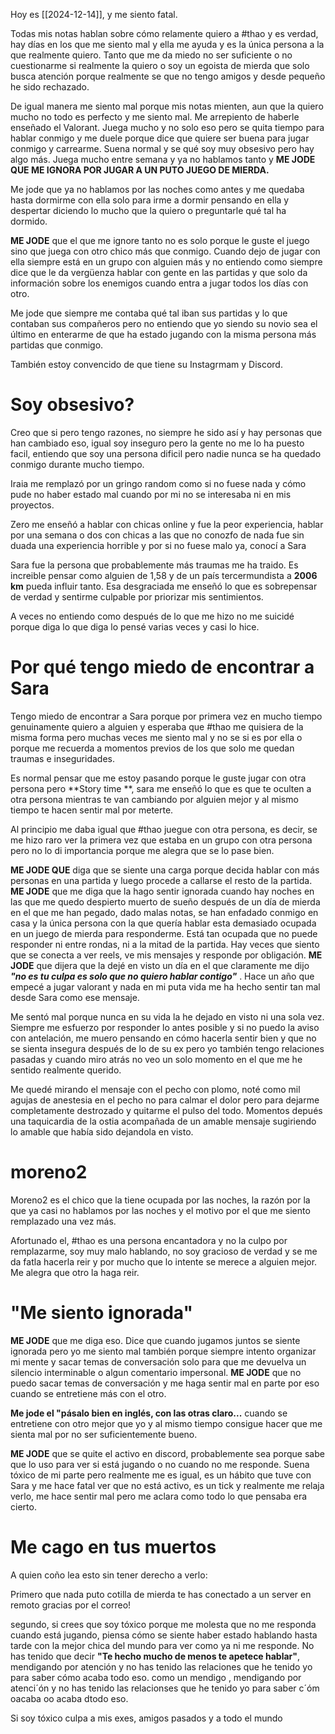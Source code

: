 
Hoy es [[2024-12-14]], y me siento fatal.

Todas mis notas hablan sobre cómo relamente quiero a #thao y es verdad, hay días en los que me siento mal y ella me ayuda y es la única persona a la que realmente quiero. Tanto que me da miedo no ser suficiente o no cuestionarme si realmente la quiero o soy un egoista de mierda que solo busca atención porque realmente se que no tengo amigos y desde pequeño he sido rechazado. 

De igual manera me siento mal porque mis notas mienten, aun que la quiero mucho no todo es perfecto y me siento mal. 
Me arrepiento de haberle enseñado el Valorant. 
Juega mucho y no solo eso pero se quita tiempo para hablar conmigo  y me duele porque dice que quiere ser buena para jugar conmigo y carrearme. Suena normal y se qué soy muy obsesivo pero hay algo más. Juega mucho entre semana y ya no hablamos tanto y **ME JODE QUE ME IGNORA POR JUGAR A UN PUTO JUEGO DE MIERDA.** 

Me jode que ya no hablamos por las noches como antes y me quedaba hasta dormirme con ella solo para irme a dormir pensando en ella y despertar diciendo lo mucho que la quiero o preguntarle qué tal ha dormido.

**ME JODE** que el que me ignore tanto no es solo porque le guste el juego sino que juega con otro chico más que conmigo. Cuando dejo de jugar con ella siempre está en un grupo con alguien más y no entiendo como siempre dice que le da vergüenza hablar con gente en las partidas y que solo da información sobre los enemigos cuando entra a jugar todos los días con otro. 

Me jode que siempre me contaba qué tal iban sus partidas y lo que contaban sus compañeros pero no entiendo que yo siendo su novio sea el último en enterarme de que ha estado jugando con la misma persona más partidas que conmigo. 

También estoy convencido de que tiene su Instagrmam y Discord.

# Soy obsesivo?

Creo que si pero tengo razones, no siempre he sido así y hay personas que han cambiado eso, igual soy inseguro pero la gente no me lo ha puesto facil, entiendo que soy una persona dificil pero nadie nunca se ha quedado conmigo durante mucho tiempo.

Iraia me remplazó por un gringo random como si no fuese nada y cómo pude no haber estado mal cuando por mi no se interesaba ni en mis proyectos. 

Zero me enseñó a hablar con chicas online y fue la peor experiencia, hablar por una semana o dos con chicas a las que no conozfo de nada fue sin duada una experiencia horrible y por si no fuese malo ya, conocí a Sara

Sara fue la persona que probablemente más traumas me ha traido. Es increible pensar como alguien de 1,58  y de un país tercermundista a **2006 km**
pueda influir tanto. Esa desgraciada me enseñó lo que es sobrepensar de verdad y sentirme culpable por priorizar mis sentimientos. 

A veces no entiendo como después de lo que me hizo no me suicidé porque diga lo que diga lo pensé varias veces y casi lo hice. 

# Por qué tengo miedo de encontrar a Sara

Tengo miedo de encontrar a Sara porque por primera vez en mucho tiempo genuinamente quiero a alguien y esperaba que #thao me quisiera de la misma forma pero muchas veces me siento mal y no se si es por ella o porque me recuerda a momentos previos de los que solo me quedan traumas e inseguridades. 

Es normal  pensar que me estoy pasando porque le guste jugar con otra persona pero **Story time **,   sara me enseñó lo que es que te oculten a otra persona mientras te van cambiando por alguien mejor y al mismo tiempo te hacen sentir mal por meterte. 

Al principio me daba igual  que #thao juegue con otra persona, es decir, se me hizo raro ver la primera vez que estaba en un grupo con otra persona pero no lo di importancia porque me alegra que se lo pase bien.

**ME JODE QUE** diga que se siente una carga porque decida hablar con más personas en una partida y luego procede a callarse el resto de la partida. **ME JODE** que me diga que la hago sentir ignorada cuando hay noches en las que me quedo despierto muerto de sueño después de un día de mierda en el que me han pegado, dado malas notas, se han enfadado conmigo en casa y la única persona con la que quería hablar esta demasiado ocupada en un juego de mierda para responderme. Está tan ocupada que no puede responder ni entre rondas, ni a la mitad de la partida. Hay veces que siento que se conecta a ver reels, ve mis mensajes y responde por obligación. **ME JODE** que dijera que la dejé en visto un día en el que claramente me dijo ***"no es tu culpa es solo que no quiero hablar contigo"*** . Hace un año que empecé a  jugar valorant y nada en mi puta vida me ha hecho sentir tan mal desde Sara como ese mensaje. 

Me sentó mal porque nunca en su vida la he dejado en visto ni una sola vez. Siempre me esfuerzo por responder lo antes posible y si no puedo la aviso con antelación, me muero pensando en cómo hacerla sentir bien y que no se sienta insegura después de lo de su ex pero yo también tengo relaciones pasadas y cuando miro atrás no veo un solo momento en el que me he sentido realmente querido. 

Me quedé mirando el mensaje con el pecho con plomo, noté como mil agujas de anestesia en el pecho no para calmar el dolor pero para dejarme completamente destrozado y quitarme el pulso del todo. Momentos depués una taquicardia de la ostia acompañada de un amable mensaje sugiriendo lo amable que había sido dejandola en visto. 

# moreno2

Moreno2 es el chico que la tiene ocupada por las noches, la razón por la que ya casi no hablamos por las noches y el motivo por el que me siento remplazado una vez más. 

Afortunado el, #thao es una persona encantadora y no la culpo por remplazarme, soy muy malo hablando, no soy gracioso de verdad y se me da fatla hacerla reir y por mucho que lo intente se merece a alguien mejor. Me alegra que otro la haga reir. 

# "Me siento ignorada"

**ME JODE** que me diga eso. Dice que cuando jugamos juntos  se siente ignorada pero yo me siento mal también porque siempre intento organizar mi mente y sacar temas de conversación solo para que me devuelva un silencio interminable o algun comentario impersonal. **ME JODE** que no puedo sacar temas de conversación y me haga sentir mal en parte por eso cuando se entretiene más con el otro. 

**Me jode el  "pásalo bien en inglés, con las otras claro...** cuando se entretiene con otro mejor que yo y al mismo tiempo consigue hacer que me sienta mal por no ser suficientemente bueno. 

**ME JODE** que se quite el activo en discord, probablemente sea porque sabe que lo uso para ver si está jugando o no cuando no me responde. Suena tóxico de mi parte pero realmente me es igual, es un hábito que tuve con Sara y me hace fatal ver que no está activo, es un tick y realmente me relaja verlo, me hace sentir mal pero me aclara como todo lo que pensaba era cierto. 

# Me cago en tus muertos

A quien coño lea esto sin tener derecho a verlo: 

Primero que nada puto cotilla de mierda te has conectado a un server en remoto gracias por el correo!

segundo, si crees que soy tóxico porque me molesta que no me responda cuando está jugando, piensa cómo se siente haber estado hablando hasta tarde con la mejor chica del mundo para ver como ya ni me responde. 
No has tenido que decir **"Te hecho mucho de menos te apetece hablar"**, mendigando por atención y no has tenido las relaciones que he tenido yo para saber cómo acaba todo eso. como un mendigo , mendigando por atenci´ón  y no has tenido las relacionses que he tenido yo para saber c´óm oacaba oo acaba dtodo eso.

Si soy tóxico culpa a mis exes, amigos pasados y a todo el mundo 
